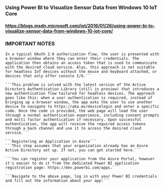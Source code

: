 ### Using Power BI to Visualize Sensor Data from Windows 10 IoT Core
#### https://blogs.msdn.microsoft.com/iot/2016/01/26/using-power-bi-to-visualize-sensor-data-from-windows-10-iot-core/

### IMPORTANT NOTES

```Authenticating a Headless Device
In a typical OAuth 2.0 authorization flow, the user is presented with a browser window where they can enter their credentials. The application then obtains an access token that is used to communicate with the desired cloud service. Alas, this approach is not suitable for headless IoT devices without the mouse and keyboard attached, or devices that only offer console I/O.```

```This problem is solved with the latest version of the Active Directory Authentication Library (still in preview) that introduces a new authentication flow tailored for headless devices. The approach goes like this: when a user authentication is required, instead of bringing up a browser window, the app asks the user to use another device to navigate to https://aka.ms/devicelogin and enter a specific code. Once the code is provided, the web page will lead the user through a normal authentication experience, including consent prompts and multi factor authentication if necessary. Upon successful authentication, the app will receive the required access tokens through a back channel and use it to access the desired cloud service.```

```Registering an Application in Azure```
```This step assumes that your organization already has an Azure Active Directory set up. If not, you can get started here.```

```You can register your application from the Azure Portal, however it's easier to do it from the dedicated Power BI application registration page: https://dev.powerbi.com/apps.```

```Navigate to the above page, log in with your Power BI credentials and fill out the information about your app:```
